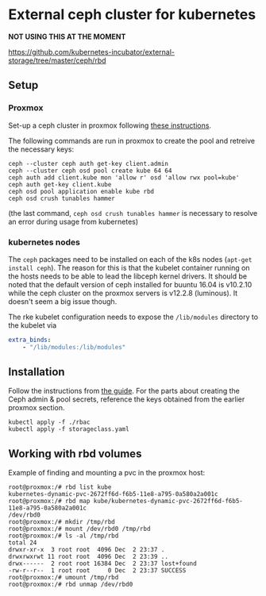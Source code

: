 # External ceph cluster for kubernetes

**NOT USING THIS AT THE MOMENT**

https://github.com/kubernetes-incubator/external-storage/tree/master/ceph/rbd

## Setup

### Proxmox

Set-up a ceph cluster in proxmox following [these instructions](https://pve.proxmox.com/pve-docs/chapter-pveceph.html).

The following commands are run in proxmox to create the pool and retreive the necessary keys:

```shell
ceph --cluster ceph auth get-key client.admin
ceph --cluster ceph osd pool create kube 64 64
ceph auth add client.kube mon 'allow r' osd 'allow rwx pool=kube'
ceph auth get-key client.kube
ceph osd pool application enable kube rbd
ceph osd crush tunables hammer
```

(the last command, `ceph osd crush tunables hammer` is necessary to resolve an error during usage from kubernetes)

### kubernetes nodes

The `ceph` packages need to be installed on each of the k8s nodes (`apt-get install ceph`).  The reason for this is that the kubelet container running on the hosts needs to be able to lead the libceph kernel drivers.  It should be noted that the default version of ceph installed for buuntu 16.04 is v10.2.10 while the ceph cluster on the proxmox servers is v12.2.8 (luminous).  It doesn't seem a big issue though.

The rke kubelet configuration needs to expose the `/lib/modules` directory to the kubelet via

```yaml
extra_binds:
    - "/lib/modules:/lib/modules"
```

## Installation

Follow the instructions from [the guide](https://github.com/kubernetes-incubator/external-storage/tree/master/ceph/rbd#test-instruction).  For the parts about creating the Ceph admin & pool secrets, reference the keys obtained from the earlier proxmox section.

```shell
kubectl apply -f ./rbac
kubectl apply -f storageclass.yaml
```

## Working with rbd volumes

Example of finding and mounting a pvc in the proxmox host:

```shell
root@proxmox:/# rbd list kube
kubernetes-dynamic-pvc-2672ff6d-f6b5-11e8-a795-0a580a2a001c
root@proxmox:/# rbd map kube/kubernetes-dynamic-pvc-2672ff6d-f6b5-11e8-a795-0a580a2a001c
/dev/rbd0
root@proxmox:/# mkdir /tmp/rbd
root@proxmox:/# mount /dev/rbd0 /tmp/rbd
root@proxmox:/# ls -al /tmp/rbd
total 24
drwxr-xr-x  3 root root  4096 Dec  2 23:37 .
drwxrwxrwt 11 root root  4096 Dec  2 23:39 ..
drwx------  2 root root 16384 Dec  2 23:37 lost+found
-rw-r--r--  1 root root     0 Dec  2 23:37 SUCCESS
root@proxmox:/# umount /tmp/rbd
root@proxmox:/# rbd unmap /dev/rbd0
```

